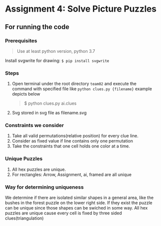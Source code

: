 # Assignment 4: Solve Picture Puzzles

## For running the code
### Prerequisites
> Use at least python version, python 3.7
 
Install svgwrite for drawing: `$ pip install svgwrite` 
### Steps
1. Open terminal under the root directory `team02` and execute the command with specified file like 
    `python clues.py {filename}` example depicts below
    > $ python clues.py ai.clues
2. Svg stored in svg file as filename.svg

### Constraints we consider
1. Take all valid permutations(relative position) for every clue line.
2. Consider as fixed value if line contains only one permutation
3. Take the constraints that one cell holds one color at a time.

### Unique Puzzles
1. All hex puzzles are unique.
2. For rectangles: Arrow, Assignment, ai, framed are all unique

### Way for determining uniqueness
We determine if there are isolated similar shapes in a general area, like the bushes in the forest puzzle on the lower right side.
If they exist the puzzle can be unique since those shapes can be swiched in some way.
All hex puzzles are unique cause every cell is fixed by three sided clues(triangulation)